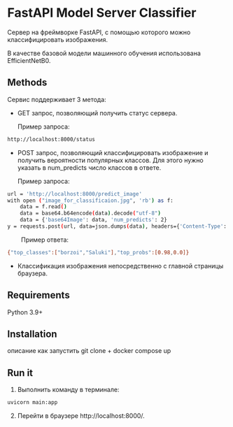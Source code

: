 # FastAPI Model Server Classifier
Сервер на фреймворке FastAPI, с помощью которого можно классифицировать изображения. 

В качестве базовой модели машинного обучения использована EfficientNetB0.
## Methods
Сервис поддерживает 3 метода:
* GET запрос, позволяющий получить статус сервера.
  
  Пример запроса:
 ```bash
 http://localhost:8000/status
 ``` 
* POST запрос, позволяющий классифицировать изображение и получить вероятности популярных классов. Для этого нужно указать в num_predicts число классов в ответе.
  
  Пример запроса:

``` bash
url = 'http://localhost:8000/predict_image'
with open ("image_for_classificaion.jpg", 'rb') as f:
    data = f.read()
    data = base64.b64encode(data).decode("utf-8")
    data = {'base64Image': data, 'num_predicts': 2}
y = requests.post(url, data=json.dumps(data), headers={'Content-Type': 'application/json'})
``` 

&nbsp;&nbsp;&nbsp;&nbsp;&nbsp;&nbsp;&nbsp;&nbsp;Пример ответа:
``` bash
{"top_classes":["borzoi","Saluki"],"top_probs":[0.98,0.0]}
``` 
* Классификация изображения непосредственно с главной страницы браузера.

## Requirements
Python 3.9+

## Installation
описание как запустить git clone + docker compose up

## Run it
1. Выполнить команду в терминале:
```bash
uvicorn main:app
```
2. Перейти в браузере http://localhost:8000/.